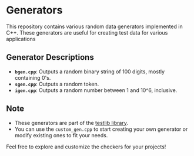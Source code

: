 # Generators
This repository contains various random data generators implemented in C++. These generators are useful for creating test data for various applications

## Generator Descriptions

- **`bgen.cpp`**: Outputs a random binary string of 100 digits, mostly containing 0's.
- **`sgen.cpp`**: Outputs a random token.
- **`igen.cpp`**: Outputs a random number between 1 and 10^6, inclusive.

## Note
- These generators are part of the [testlib library](https://github.com/MikeMirzayanov/testlib/tree/master/generators).
- You can use the `custom_gen.cpp` to start creating your own generator or modify existing ones to fit your needs.

Feel free to explore and customize the checkers for your projects!
